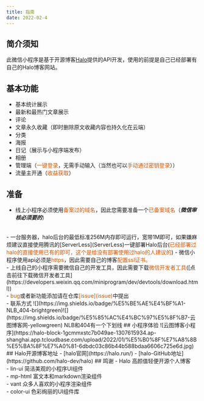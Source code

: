 ```yaml
---
title: 指南
date: 2022-02-4
---
```


## 简介须知
此微信小程序是基于开源博客[Halo](Halo)提供的API开发，使用的前提是自己已经部署有自己的Halo博客网站。
## 基本功能
- 基本统计展示
- 最新和最热门文章展示
- 评论
- 文章永久收藏（即时删除原文收藏内容也持久化在云端）
- 分类
- 海报
- 日记（展示与小程序端发布）
- 相册
- 管理端（<font style="color: #D35400;">一键登录</font>，无需手动输入（当然也可以<font style="color: #D35400;">手动通过密钥登录</font>））
- 流量主开通（<font style="color: #D35400;">收益获取</font>）
## 准备
- 线上小程序必须使用<font style="color: #D35400;">备案过的域名</font>，因此您需要准备一个<font style="color: #D35400;">已备案域名</font>（***微信审核必须要的***）
<br>
- 一台服务器，halo后台的最低标准256M内存即可运行，宽带1M即可，如果嫌麻烦建议直接使用腾讯的[ServerLess](ServerLess)一键部署Halo后台(<font style="color: #D35400;">已经部署过halo的直接使用已有的即可，这个是给没有部署使用过halo的人建议的</font>)
- 微信小程序使用api必须是<font style="color: #D35400;">https</font>，因此需要自己的博客<font style="color: #D35400;">配置ssl证书。</font>
 <br>
- 上线自己的小程序需要微信自己的开发工具，因此需要下载<font style="color: #D35400;">微信开发者工具</font>([点击前往下载微信开发者工具](https://developers.weixin.qq.com/miniprogram/dev/devtools/download.html))</font>
<br>
- <font style="color: #D35400;">bug</font>或者新功能添加请在仓库<font style="color: #D35400;">[issue](issue)</font>中提出
<br>
- 联系方式  ![](https://img.shields.io/badge/%E5%BE%AE%E4%BF%A1-NLB_404-brightgreen)![](https://img.shields.io/badge/%E5%85%AC%E4%BC%97%E5%8F%B7-云图博客网-yellowgreen) NLB和404有一个下划线
## 小程序体验
![云图博客小程序](https://halo-block-1gcmmxstc7b049ae-1307615934.ap-shanghai.app.tcloudbase.com/upload/2022/01/%E5%B0%8F%E7%A8%8B%E5%BA%8F%E7%A0%81-6dbdc03c86b44b588bdaa6606c725e6d.jpg)
## Halo开源博客地址
- [halo官网](https://halo.run/)
- [halo-GitHub地址](https://github.com/halo-dev/halo)
## 鸣谢
 - Halo 高颜值轻便开源个人博客
<br>
 - lin-ui 简洁美观的小程序UI组件
 <br>
 - mp-html 富文本和markdown渲染组件
 <br>
 - vant 众多人喜欢的小程序渲染组件
 <br>
 -  color-ui 色彩绚丽的UI组件库
 <br>